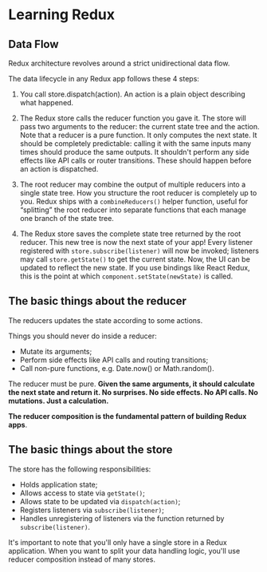# Learning Redux

## Data Flow

Redux architecture revolves around a strict unidirectional data flow.

The data lifecycle in any Redux app follows these 4 steps:

1. You call store.dispatch(action). 
An action is a plain object describing what happened.

2. The Redux store calls the reducer function you gave it.
The store will pass two arguments to the reducer: the current state tree and the action. Note that a reducer is a pure function. It only computes the next state. It should be completely predictable: calling it with the same inputs many times should produce the same outputs. It shouldn't perform any side effects like API calls or router transitions. These should happen before an action is dispatched.

3. The root reducer may combine the output of multiple reducers into a single state tree.
How you structure the root reducer is completely up to you. Redux ships with a `combineReducers()` helper function, useful for “splitting” the root reducer into separate functions that each manage one branch of the state tree.

4. The Redux store saves the complete state tree returned by the root reducer.
This new tree is now the next state of your app! Every listener registered with `store.subscribe(listener)` will now be invoked; listeners may call `store.getState()` to get the current state. 
Now, the UI can be updated to reflect the new state. If you use bindings like React Redux, this is the point at which `component.setState(newState)` is called.

## The basic things about the reducer

The reducers updates the state according to some actions.

Things you should never do inside a reducer:

* Mutate its arguments;
* Perform side effects like API calls and routing transitions;
* Call non-pure functions, e.g. Date.now() or Math.random().

The reducer must be pure. **Given the same arguments, it should calculate the next state and return it. No surprises. No side effects. No API calls. No mutations. Just a calculation.**

**The reducer composition is the fundamental pattern of building Redux apps**.

## The basic things about the store

The store has the following responsibilities:
* Holds application state;
* Allows access to state via `getState()`;
* Allows state to be updated via `dispatch(action)`;
* Registers listeners via `subscribe(listener)`;
* Handles unregistering of listeners via the function returned by `subscribe(listener)`.

It's important to note that you'll only have a single store in a Redux application. When you want to split your data handling logic, you'll use reducer composition instead of many stores.
